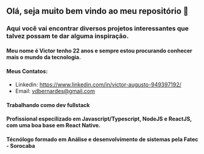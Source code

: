 ## Olá, seja muito bem vindo ao meu repositório 👋

### Aqui você vai encontrar diversos projetos interessantes que talvez possam te dar alguma inspiração.

#### Meu nome é Victor tenho 22 anos e sempre estou procurando conhecer mais o mundo da tecnologia.

#### Meus Contatos:
* Linkedin: https://www.linkedin.com/in/victor-augusto-949397192/
* Email: vdbernardes@gmail.com

#### Trabalhando como dev fullstack

#### Profissional especilizado em Javascript/Typescript, NodeJS e ReactJS, com uma boa base em React Native.

#### Técnólogo formado em Análise e desenvolvimento de sistemas pela Fatec - Sorocaba

<!--
**VictorAugDB/VictorAugDB** is a ✨ _special_ ✨ repository because its `README.md` (this file) appears on your GitHub profile.

Here are some ideas to get you started:

- 🔭 I’m currently working on ...
- 🌱 I’m currently learning ...
- 👯 I’m looking to collaborate on ...
- 🤔 I’m looking for help with ...
- 💬 Ask me about ...
- 📫 How to reach me: ...
- 😄 Pronouns: ...
- ⚡ Fun fact: ...
-->
